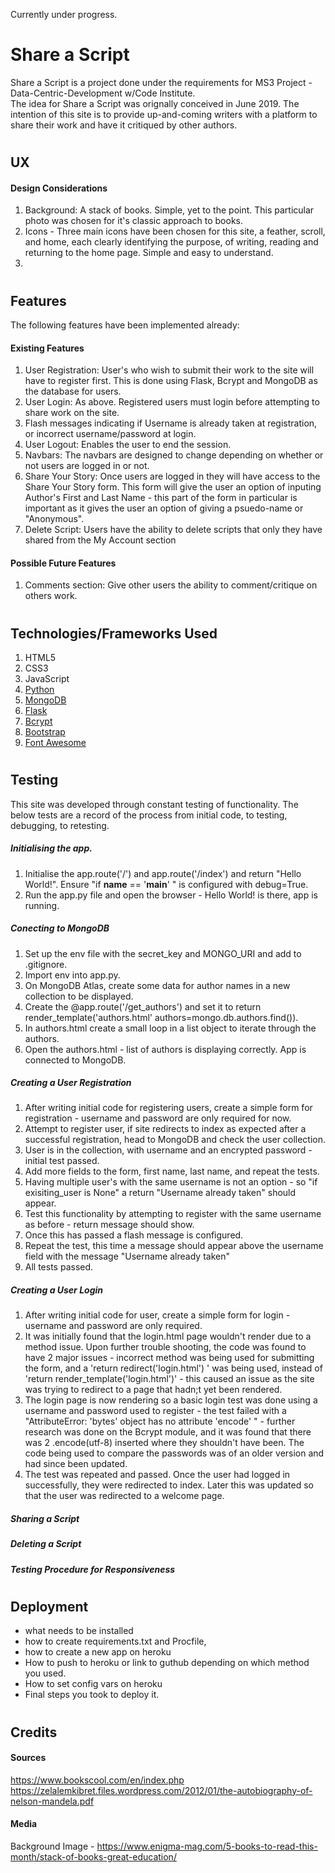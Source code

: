 Currently under progress.

# Share a Script

Share a Script is a project done under the requirements for MS3 Project - Data-Centric-Development w/Code Institute.
<br>
The idea for Share a Script was orignally conceived in June 2019. The intention of this site is to provide up-and-coming writers with a platform to share their work and have it critiqued by other authors.
#

## UX

#### Design Considerations
1. Background: A stack of books. Simple, yet to the point. This particular photo was chosen for it's classic approach to books.
2. Icons - Three main icons have been chosen for this site, a feather, scroll, and home, each clearly identifying the purpose, of writing, reading and returning to the home page. Simple and easy to understand.
3. 

#

## Features

The following features have been implemented already:

#### Existing Features
1. User Registration: User's who wish to submit their work to the site will have to register first. This is done using Flask, Bcrypt and MongoDB as the database for users.
2. User Login: As above. Registered users must login before attempting to share work on the site.
3. Flash messages indicating if Username is already taken at registration, or incorrect username/password at login.
4. User Logout: Enables the user to end the session.
5. Navbars: The navbars are designed to change depending on whether or not users are logged in or not.
6. Share Your Story: Once users are logged in they will have access to the Share Your Story form. This form will give the user an option of inputing Author's First and Last Name - this part of the form in particular is important as it gives the user an option of giving a psuedo-name or "Anonymous".
7. Delete Script: Users have the ability to delete scripts that only they have shared from the My Account section


#### Possible Future Features 
1. Comments section: Give other users the ability to comment/critique on others work.

#
## Technologies/Frameworks Used
1. HTML5 
2. CSS3
3. JavaScript
4. <a href='https://www.python.org/'>Python</a>
5. <a href='https://www.mongodb.com/'>MongoDB</a>
6. <a href='https://flask.palletsprojects.com/en/1.1.x/'>Flask</a>
6. <a href='https://pypi.org/project/bcrypt/'>Bcrypt</a>
7. <a href='https://getbootstrap.com/'>Bootstrap</a>
8. <a href='https://fontawesome.com/'>Font Awesome</a>

#
## Testing
This site was developed through constant testing of functionality. The below tests are a record of the process from initial code, to testing, debugging, to retesting.

##### Initialising the app.
1. Initialise the app.route('/') and app.route('/index') and return "Hello World!". Ensure "if __name__ == '__main__' " is configured with debug=True. 
2. Run the app.py file and open the browser - Hello World! is there, app is running.

##### Conecting to MongoDB
1. Set up the env file with the secret_key and MONGO_URI and add to .gitignore.
2. Import env into app.py.
3. On MongoDB Atlas, create some data for author names in a new collection to be displayed.
4. Create the @app.route('/get_authors') and set it to return render_template('authors.html' authors=mongo.db.authors.find()).
5. In authors.html create a small loop in a list object to iterate through the authors.
6. Open the authors.html - list of authors is displaying correctly. App is connected to MongoDB.

##### Creating a User Registration
1. After writing initial code for registering users, create a simple form for registration - username and password are only required for now.
2. Attempt to register user, if site redirects to index as expected after a successful registration, head to MongoDB and check the user collection.
3. User is in the collection, with username and an encrypted password - initial test passed.
4. Add more fields to the form, first name, last name, and repeat the tests.
5. Having multiple user's with the same username is not an option - so "if exisiting_user is None" a return "Username already taken" should appear.
6. Test this functionality by attempting to register with the same username as before - return message should show.
7. Once this has passed a flash message is configured.
8. Repeat the test, this time a message should appear above the username field with the message "Username already taken"
9. All tests passed.

##### Creating a User Login
1. After writing initial code for user, create a simple form for login - username and password are only required.
2. It was initially found that the login.html page wouldn't render due to a method issue. Upon further trouble shooting, the code was found to have 2 major issues - incorrect method was being used for submitting the form, and a 'return redirect('login.html') ' was being used, instead of 'return render_template('login.html')' - this caused an issue as the site was trying to redirect to a page that hadn;t yet been rendered.
3. The login page is now rendering so a basic login test was done using a username and password used to register - the test failed with a "AttributeError: 'bytes' object has no attribute 'encode' " - further research was done on the Bcrypt module, and it was found that there was 2 .encode(utf-8) inserted where they shouldn't have been. The code being used to compare the passwords was of an older version and had since been updated.
4. The test was repeated and passed. Once the user had logged in successfully, they were redirected to index. Later this was updated so that the user was redirected to a welcome page.

##### Sharing a Script

##### Deleting a Script




##### Testing Procedure for Responsiveness

#
## Deployment

- what needs to be installed
- how to create requirements.txt and Procfile,
- how to create a new app on heroku
- How to push to heroku or link to guthub depending on which method you used.
- How to set config vars on heroku
- Final steps you took to deploy it.

#
## Credits

#### Sources


https://www.bookscool.com/en/index.php
https://zelalemkibret.files.wordpress.com/2012/01/the-autobiography-of-nelson-mandela.pdf


#### Media

Background Image - https://www.enigma-mag.com/5-books-to-read-this-month/stack-of-books-great-education/
